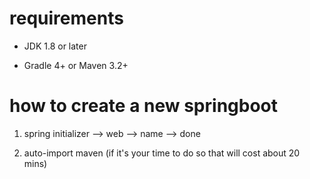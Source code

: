 
# requirements

* JDK 1.8 or later

* Gradle 4+ or Maven 3.2+

# how to create a new springboot

1. spring initializer --> web --> name --> done

2. auto-import maven (if it's your time to do so that will cost about 20 mins)
 
